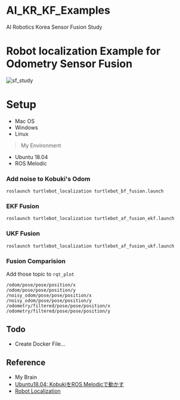 # AI_KR_KF_Examples
AI Robotics Korea Sensor Fusion Study

# Robot localization Example for Odometry Sensor Fusion

![sf_study](https://user-images.githubusercontent.com/12381733/88390328-17e74180-cdf3-11ea-82f2-4080b9808aad.png)

# Setup

* Mac OS
* Windows
* Linux

> My Environment

- Ubuntu 18.04
- ROS Melodic

### Add noise to Kobuki's Odom

```
roslaunch turtlebot_localization turtlebot_bf_fusion.launch
```

### EKF Fusion

```
roslaunch turtlebot_localization turtlebot_af_fusion_ekf.launch
```

### UKF Fusion

```
roslaunch turtlebot_localization turtlebot_af_fusion_ukf.launch
```

### Fusion Comparision

Add those topic to `rqt_plot`

```
/odom/pose/pose/position/x
/odom/pose/pose/position/y
/noisy_odom/pose/pose/position/x
/noisy_odom/pose/pose/position/y
/odometry/filtered/pose/pose/position/x
/odometry/filtered/pose/pose/position/y
```

## Todo

* Create Docker File...

## Reference

* My Brain
* [Ubuntu18.04: KobukiをROS Melodicで動かす](https://demura.net/education/lecture/16609.html)
* [Robot Localization](https://github.com/cra-ros-pkg/robot_localization)